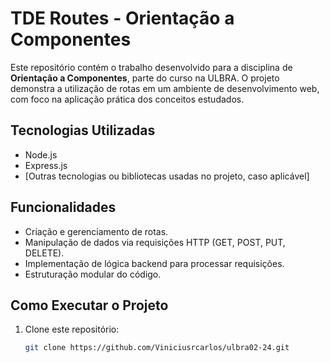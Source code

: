 # TDE Routes - Orientação a Componentes

Este repositório contém o trabalho desenvolvido para a disciplina de **Orientação a Componentes**, parte do curso na ULBRA. O projeto demonstra a utilização de rotas em um ambiente de desenvolvimento web, com foco na aplicação prática dos conceitos estudados.

## Tecnologias Utilizadas

- Node.js
- Express.js
- [Outras tecnologias ou bibliotecas usadas no projeto, caso aplicável]

## Funcionalidades

- Criação e gerenciamento de rotas.
- Manipulação de dados via requisições HTTP (GET, POST, PUT, DELETE).
- Implementação de lógica backend para processar requisições.
- Estruturação modular do código.

## Como Executar o Projeto

1. Clone este repositório:
   ```bash
   git clone https://github.com/Viniciusrcarlos/ulbra02-24.git
